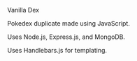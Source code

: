 <p>Vanilla Dex</p>
<p>Pokedex duplicate made using JavaScript.</p>
<p>Uses Node.js, Express.js, and MongoDB.</p>
<p>Uses Handlebars.js for templating.</p>
